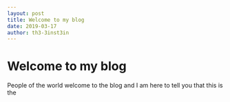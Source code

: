 ```yaml
---
layout: post
title: Welcome to my blog
date: 2019-03-17
author: th3-3inst3in
---
```


# Welcome to my blog

People of the world welcome to the  blog and I am here to tell you that this is the
